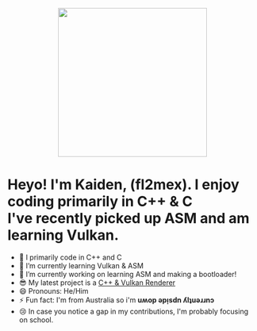<p align="center"><img src="img.gif" width="300" height="300"/></p>
<h1>Heyo! I'm Kaiden, (fl2mex). I enjoy coding primarily in C++ & C<br>
I've recently picked up ASM and am learning Vulkan.</h1>

- 🔭 I primarily code in C++ and C
- 🌱 I’m currently learning Vulkan & ASM
- 🤔 I’m currently working on learning ASM and making a bootloader!
- 😎 My latest project is a [C++ & Vulkan Renderer](https://github.com/fl2mex/vkEngine)
- 😄 Pronouns: He/Him
- ⚡ Fun fact: I'm from Australia so i'm **uʍop ǝpᴉsdn ʎlʇuǝɹɹnɔ**
- 😢 In case you notice a gap in my contributions, I'm probably focusing on school.
